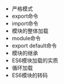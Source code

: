 + 严格模式
+ export命令
+ import命令
+ 模块的整体加载
+ module命令
+ export default命令
+ 模块的继承
+ ES6模块加载的实质
+ 循环加载
+ ES6模块的转码

